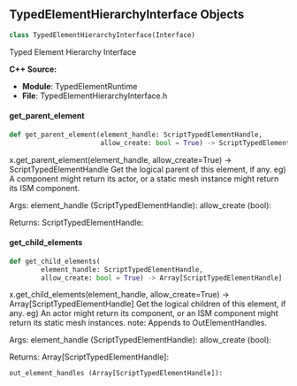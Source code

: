 ## TypedElementHierarchyInterface Objects

```python
class TypedElementHierarchyInterface(Interface)
```

Typed Element Hierarchy Interface

**C++ Source:**

- **Module**: TypedElementRuntime
- **File**: TypedElementHierarchyInterface.h

<a id="unreal.TypedElementHierarchyInterface.get_parent_element"></a>

#### get_parent_element

```python
def get_parent_element(element_handle: ScriptTypedElementHandle,
                       allow_create: bool = True) -> ScriptTypedElementHandle
```

x.get_parent_element(element_handle, allow_create=True) -> ScriptTypedElementHandle
Get the logical parent of this element, if any.
eg) A component might return its actor, or a static mesh instance might return its ISM component.

Args:
    element_handle (ScriptTypedElementHandle): 
    allow_create (bool): 

Returns:
    ScriptTypedElementHandle:

<a id="unreal.TypedElementHierarchyInterface.get_child_elements"></a>

#### get_child_elements

```python
def get_child_elements(
        element_handle: ScriptTypedElementHandle,
        allow_create: bool = True) -> Array[ScriptTypedElementHandle]
```

x.get_child_elements(element_handle, allow_create=True) -> Array[ScriptTypedElementHandle]
Get the logical children of this element, if any.
eg) An actor might return its component, or an ISM component might return its static mesh instances.
note: Appends to OutElementHandles.

Args:
    element_handle (ScriptTypedElementHandle): 
    allow_create (bool): 

Returns:
    Array[ScriptTypedElementHandle]: 

    out_element_handles (Array[ScriptTypedElementHandle]):

<a id="unreal.TypedElementObjectInterface"></a>
